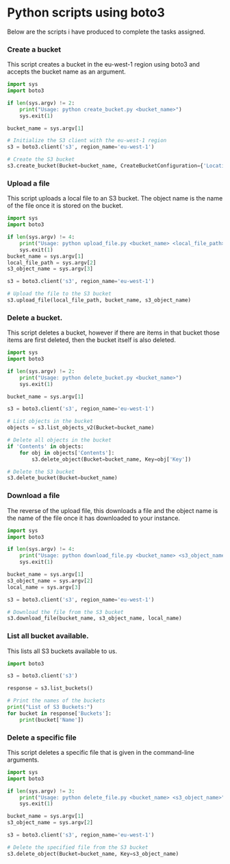 # Python scripts using boto3

Below are the scripts i have produced to complete the tasks assigned.

### Create a bucket

 This script creates a bucket in the eu-west-1 region using boto3 and accepts the bucket name as an argument.

``` python
import sys
import boto3

if len(sys.argv) != 2:
    print("Usage: python create_bucket.py <bucket_name>")
    sys.exit(1)

bucket_name = sys.argv[1]

# Initialize the S3 client with the eu-west-1 region
s3 = boto3.client('s3', region_name='eu-west-1')

# Create the S3 bucket
s3.create_bucket(Bucket=bucket_name, CreateBucketConfiguration={'LocationConstraint': 'eu-west-1'})
```

### Upload a file

This script uploads a local file to an S3 bucket. The object name is the name of the file once it is stored on the bucket.

```python
import sys
import boto3

if len(sys.argv) != 4:
    print("Usage: python upload_file.py <bucket_name> <local_file_path> <s3_object_name>")
    sys.exit(1)
bucket_name = sys.argv[1]
local_file_path = sys.argv[2]
s3_object_name = sys.argv[3]

s3 = boto3.client('s3', region_name='eu-west-1')

# Upload the file to the S3 bucket
s3.upload_file(local_file_path, bucket_name, s3_object_name)
```
### Delete a bucket.

This script deletes a bucket, however if there are items in that bucket those items are first deleted, then the bucket itself is also deleted.

```python
import sys
import boto3

if len(sys.argv) != 2:
    print("Usage: python delete_bucket.py <bucket_name>")
    sys.exit(1)

bucket_name = sys.argv[1]

s3 = boto3.client('s3', region_name='eu-west-1')

# List objects in the bucket
objects = s3.list_objects_v2(Bucket=bucket_name)

# Delete all objects in the bucket
if 'Contents' in objects:
    for obj in objects['Contents']:
        s3.delete_object(Bucket=bucket_name, Key=obj['Key'])

# Delete the S3 bucket
s3.delete_bucket(Bucket=bucket_name)
```

### Download a file 

The reverse of the upload file, this downloads a file and the object name is the name of the file once it has downloaded to your instance.

```python
import sys
import boto3

if len(sys.argv) != 4:
    print("Usage: python download_file.py <bucket_name> <s3_object_name> <local_name>")
    sys.exit(1)

bucket_name = sys.argv[1]
s3_object_name = sys.argv[2]
local_name = sys.argv[3]

s3 = boto3.client('s3', region_name='eu-west-1')

# Download the file from the S3 bucket
s3.download_file(bucket_name, s3_object_name, local_name)

```

### List all bucket available.

This lists all S3 buckets available to us.

```python
import boto3

s3 = boto3.client('s3')

response = s3.list_buckets()

# Print the names of the buckets
print("List of S3 Buckets:")
for bucket in response['Buckets']:
    print(bucket['Name'])
```

### Delete a specific file

This script deletes a specific file that is given in the command-line arguments.

```python
import sys
import boto3

if len(sys.argv) != 3:
    print("Usage: python delete_file.py <bucket_name> <s3_object_name>")
    sys.exit(1)

bucket_name = sys.argv[1]
s3_object_name = sys.argv[2]

s3 = boto3.client('s3', region_name='eu-west-1')

# Delete the specified file from the S3 bucket
s3.delete_object(Bucket=bucket_name, Key=s3_object_name)
```